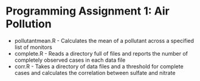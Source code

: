 Programming Assignment 1: Air Pollution
=======================================

* pollutantmean.R - Calculates the mean of a pollutant across a specified list of monitors
* complete.R - Reads a directory full of files and reports the number of completely observed cases in each data file
* corr.R - Takes a directory of data files and a threshold for complete cases and calculates the correlation between sulfate and nitrate

